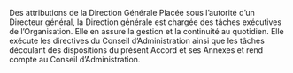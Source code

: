 Des attributions de la Direction Générale
Placée sous l’autorité d’un Directeur général, la Direction générale est chargée des tâches
exécutives de l’Organisation. Elle en assure la gestion et la continuité au quotidien. Elle exécute
les directives du Conseil d’Administration ainsi que les tâches découlant des dispositions du
présent Accord et ses Annexes et rend compte au Conseil d’Administration.